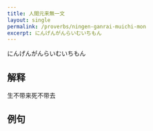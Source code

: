 ```yaml
---
title: 人間元来無一文
layout: single
permalink: /proverbs/ningen-ganrai-muichi-mon
excerpt: にんげんがんらいむいちもん
---
```


にんげんがんらいむいちもん

## 解释

生不带来死不带去

## 例句

